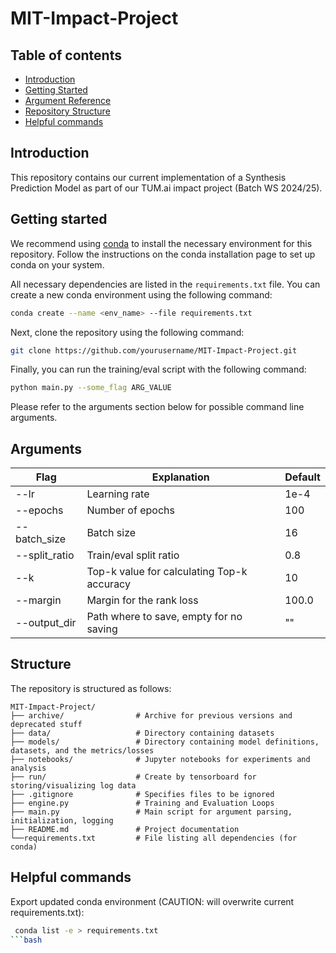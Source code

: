 # MIT-Impact-Project

## Table of contents
* [Introduction](#introduction)
* [Getting Started](#getting-started)
* [Argument Reference](#arguments)
* [Repository Structure](#structure)
* [Helpful commands](#helpful-commands)


## Introduction
This repository contains our current implementation of a Synthesis Prediction Model as part of our TUM.ai impact project (Batch WS 2024/25).

## Getting started
We recommend using [conda](https://docs.conda.io/docs/user-guide/install/) to install the necessary environment for this repository. Follow the instructions on the conda installation page to set up conda on your system.

All necessary dependencies are listed in the `requirements.txt` file. You can create a new conda environment using the following command:

```bash
conda create --name <env_name> --file requirements.txt
```

Next, clone the repository using the following command:

```bash
git clone https://github.com/yourusername/MIT-Impact-Project.git
```

Finally, you can run the training/eval script with the following command:

```bash
python main.py --some_flag ARG_VALUE
```

Please refer to the arguments section below for possible command line arguments.

## Arguments
| Flag        | Explanation                                | Default |
|-------------|--------------------------------------------|---------|
| --lr        | Learning rate                              | 1e-4    |
| --epochs    | Number of epochs                           | 100     |
| --batch_size| Batch size                                 | 16      |
| --split_ratio| Train/eval split ratio                    | 0.8     |
| --k         | Top-k value for calculating Top-k accuracy | 10      |
| --margin    | Margin for the rank loss                   | 100.0   |
| --output_dir| Path where to save, empty for no saving    | ""      |

## Structure
The repository is structured as follows:

```
MIT-Impact-Project/
├── archive/                # Archive for previous versions and deprecated stuff
├── data/                   # Directory containing datasets
├── models/                 # Directory containing model definitions, datasets, and the metrics/losses
├── notebooks/              # Jupyter notebooks for experiments and analysis
├── run/                    # Create by tensorboard for storing/visualizing log data
├── .gitignore              # Specifies files to be ignored
├── engine.py               # Training and Evaluation Loops
├── main.py                 # Main script for argument parsing, initialization, logging
├── README.md               # Project documentation
└──requirements.txt         # File listing all dependencies (for conda)
```

## Helpful commands
Export updated conda environment (CAUTION: will overwrite current requirements.txt):
```bash
 conda list -e > requirements.txt
```bash